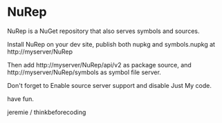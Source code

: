 # NuRep

NuRep is a NuGet repository that also serves symbols and sources.

Install NuRep on your dev site, publish both nupkg and symbols.nupkg at http://myserver/NuRep

Then add http://myserver/NuRep/api/v2 as package source, and http://myserver/NuRep/symbols as symbol file server.

Don't forget to Enable source server support and disable Just My code.

have fun.

jeremie / thinkbeforecoding